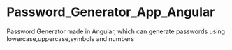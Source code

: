# Password_Generator_App_Angular
Password Generator made in Angular, which can generate passwords using lowercase,uppercase,symbols and numbers
